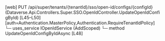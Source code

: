 [web] PUT /api/super/tenants/{tenantId}/sso/open-id/configs/{configId}  (Dataverse.Api.Controllers.Super.SSO.OpenIdController.UpdateOpenIdConfigById)  [L45–L50] [auth=Authentication.MasterPolicy,Authentication.RequireTenantIdPolicy]
  └─ uses_service IOpenIdService (AddScoped)
    └─ method UpdateOpenIdConfigByIdAsync [L48]

